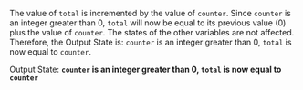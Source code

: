 The value of `total` is incremented by the value of `counter`. Since `counter` is an integer greater than 0, `total` will now be equal to its previous value (0) plus the value of `counter`. The states of the other variables are not affected. Therefore, the Output State is: `counter` is an integer greater than 0, `total` is now equal to `counter`.

Output State: **`counter` is an integer greater than 0, `total` is now equal to `counter`**